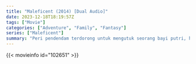```yaml
---
title: "Maleficent (2014) [Dual Audio]"
date: 2023-12-18T18:19:57Z
tags: ["Movie"]
categories: ["Adventure", "Family", "Fantasy"]
series: ["Maleficent"]
summary: "Peri pendendam terdorong untuk mengutuk seorang bayi putri, hanya untuk mengetahui bahwa anak tersebut adalah satu-satunya orang yang dapat memulihkan kedamaian di negeri mereka yang bermasalah."
---
```


<mux-player stream-type="on-demand"
src="https://kp3d-my.sharepoint.com/personal/ryoo_kp3d_onmicrosoft_com/_layouts/15/download.aspx?share=EbXEw4jm83BLnM7XvHmyinIB8jjrdPFZJJrVYzYcSqSUVA" prefer-playback="mse" controls>

</mux-player>


{{< movieinfo id="102651" >}}

<script src="https://cdn.jsdelivr.net/npm/@mux/mux-player"></script>

 <script type="application/ld+json ">
{
"@context": "https://schema.org/",
"@type": "VideoObject",
"name": "Maleficent",
"contentUrl": "https://stream.mux.com/K02NMs66zheJJj00f0001F4fU01nFKbYlZyzUQ701DW5BuuRI.m3u8",
"thumbnailUrl": "https://www.themoviedb.org/t/p/original/zYrHQLfUHnuk0XZ6cXBQ6K6RALK.jpg?width=314&fit_mode=preserve&time=25",
"uploadDate": "2023-10-27T07:21:48Z",
}

</script>